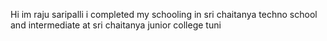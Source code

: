 Hi im raju saripalli
i completed my schooling in sri chaitanya techno school
and intermediate at sri chaitanya junior college tuni
